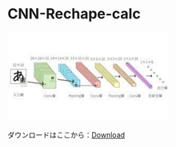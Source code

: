 # CNN-Rechape-calc
<img src="https://github.com/hihimamuLab/CNN-Shape/blob/main/cnn-reshape-calc%20.png" width="320">


ダウンロードはここから：[Download](https://github.com/hihimamuLab/CNN-Shape/releases/tag/v1.0)

